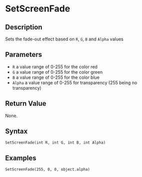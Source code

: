 # SetScreenFade

## Description
Sets the fade-out effect based on `R`, `G`, `B` and `Alpha` values

## Parameters
- `R`
a value range of 0-255 for the color red
- `G`
a value range of 0-255 for the color green
- `B`
a value range of 0-255 for the color blue
- `Alpha`
a value range of 0-255 for transparency (255 being no transparency)

## Return Value
None.

## Syntax
```
SetScreenFade(int R, int G, int B, int Alpha)
```

## Examples
```
SetScreenFade(255, 0, 0, object.alpha)
```